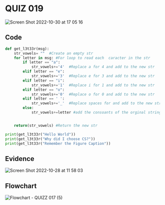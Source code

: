# QUIZ 019

![Screen Shot 2022-10-30 at 17 05 16](https://user-images.githubusercontent.com/111819437/198868708-2dd546c4-271f-44c9-91ce-a26a624760fe.png)

## Code
```.py
def get_l3t33r(msg):
    str_vowels= ""  #Create an empty str
    for letter in msg: #For loop to read each  caracter in the str
        if letter == "a":
            str_vowels+='4'  #Replace a for 4 and add to the new str
        elif letter == "e":
            str_vowels+='3'  #Replace e for 3 and add to the new str
        elif letter == "i":
            str_vowels+='1'  #Replace i for 1 and add to the new str
        elif letter == "o":
            str_vowels+='0'  #Replace o for 0 and add to the new str
        elif letter == ' ':
            str_vowels+='_'  #Replace spaces for and add to the new str
        else:
            str_vowels+=letter #add the consoants of the orginal string to the new str


    return(str_vowels) #Return the new str

print(get_l3t33r("Hello World"))
print(get_l3t33r("Why did I choose CS?"))
print(get_l3t33r("Remember the Figure Caption"))
```
## Evidence
![Screen Shot 2022-10-28 at 11 58 03](https://user-images.githubusercontent.com/111819437/198485354-76ec339e-d7dc-42e4-80ae-16f727e48b4c.png)

## Flowchart
![Flowchart - QUIZZ 017 (5)](https://user-images.githubusercontent.com/111819437/198500754-2e19217c-2e79-42ab-a39f-33183ddba22c.png)

